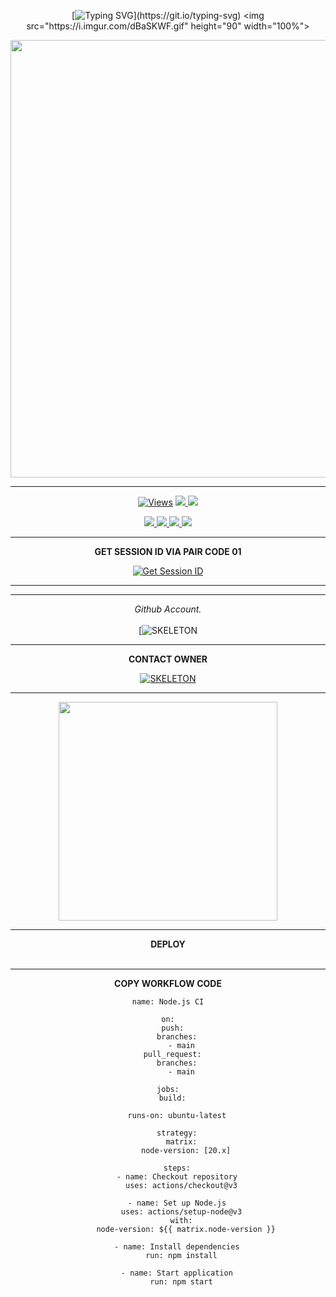 <div align="center">


[![Typing SVG](https://readme-typing-svg.demolab.com?font=Fira+Code&weight=900&duration=4500&pause=1000&color=F70000&center=true&random=true&width=435&lines=SKELETON+-+MD+(+V1+W.A+BOT);BY%3A++MR+SKELETON+)](https://git.io/typing-svg)
<img src="https://i.imgur.com/dBaSKWF.gif" height="90" width="100%">

<p align="center">
<a href="https://wa.me/+923010442763">
    <img src=https:paste you pic"  width="700px">
</a>
<hr>
 <p align="center">

  <a href="https://wa.me/+923010442763">
    <img src="https://hits.seeyoufarm.com/api/count/incr/badge.svg?url=https%3A%2F%2Fwa.me%2F%2B923010442763&count_bg=%2379C83D&title_bg=%23555555&icon=&icon_color=%23E7E7E7&title=hits&edge_flat=false" alt="Views"/></a>
  
  </a>
  <a href="https://wa.me/+923010442763">
    <img src="https://img.shields.io/github/forks/ASITHA-MD/ASITHA-MD-V2?label=Fork&style=social">
    
  </a>
  <a href="https://wa.me/+923010442763">
    <img src="https://img.shields.io/github/stars/ASITHA-MD/ASITHA-MD-V2?style=social">
  </a>
</p>

<p align="center">
  <a href="https://wa.me/+923010442763">
    <img src="https://img.shields.io/github/repo-size/ASITHA-MD/ASITHA-MD-V2?color=purple&label=Repo%20Size&style=plastic">

  </a>
  <a href="https://wa.me/+923010442763">
    <img src="https://img.shields.io/github/license/ASITHA-MD/ASITHA-MD-V2?color=purple&label=License&style=plastic">

  </a>
  <a href="https://wa.me/+923010442763">
    <img src="https://img.shields.io/github/languages/top/ASITHA-MD/ASITHA-MD-V2?color=purple&label=Javascript&style=plastic">

  </a>
  <a href="https://wa.me/+923010442763">
    <img src="https://img.shields.io/static/v1?label=Author&message=Asitha%20Chathuranga&color=purple&style=plastic">

  </a>
  </p>
</p>

<hr>
<b>GET SESSION ID VIA PAIR CODE 01</b>

<a href='https://pair-code-production.up.railway.app/' target="_blank"><img alt='Get Session ID' src='https://img.shields.io/badge/Click here to get your session id-blue?style=for-the-badge&logo=opencv&logoColor=white'/></a>

<hr>
<b></b>



<hr>

  _Github Account._<br><br>
     [![SKELETON]()
<br>
<hr>
<b>CONTACT OWNER</b>

[![SKELETON ](https://telegra.ph/file/+923010442763cad1b7ee4.jpg)](https://wa.me/+923010442763)
<hr>

<a href="https://whatsapp.com/channel/0029VaeRIkY6LwHoYlxPMt2c"><img src="https://img.shields.io/badge/Join%20Our%20WhatsApp%20Channel-green"  width="350"></a>

<hr>

<b>DEPLOY</b>
</br>
</br>
 
<hr>

<b>COPY WORKFLOW CODE</b></br>
```
name: Node.js CI

on:
  push:
    branches:
      - main
  pull_request:
    branches:
      - main

jobs:
  build:

    runs-on: ubuntu-latest

    strategy:
      matrix:
        node-version: [20.x]

    steps:
    - name: Checkout repository
      uses: actions/checkout@v3

    - name: Set up Node.js
      uses: actions/setup-node@v3
      with:
        node-version: ${{ matrix.node-version }}

    - name: Install dependencies
      run: npm install

    - name: Start application
      run: npm start
```
